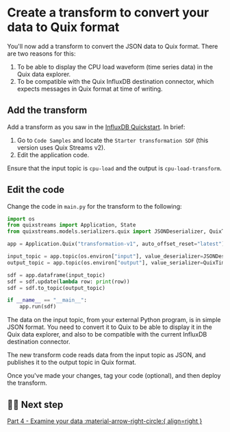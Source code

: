 # Create a transform to convert your data to Quix format

You'll now add a transform to convert the JSON data to Quix format. There are two reasons for this: 

1. To be able to display the CPU load waveform (time series data) in the Quix data explorer.
2. To be compatible with the Quix InfluxDB destination connector, which expects messages in Quix format at time of writing.

## Add the transform

Add a transform as you saw in the [InfluxDB Quickstart](../../integrations/databases/influxdb/quickstart.md). In brief:

1. Go to `Code Samples` and locate the `Starter transformation SDF` (this version uses Quix Streams v2).
2. Edit the application code.

Ensure that the input topic is `cpu-load` and the output is `cpu-load-transform`.

## Edit the code

Change the code in `main.py` for the transform to the following:

``` python
import os
from quixstreams import Application, State
from quixstreams.models.serializers.quix import JSONDeserializer, QuixTimeseriesSerializer

app = Application.Quix("transformation-v1", auto_offset_reset="latest")

input_topic = app.topic(os.environ["input"], value_deserializer=JSONDeserializer())
output_topic = app.topic(os.environ["output"], value_serializer=QuixTimeseriesSerializer())

sdf = app.dataframe(input_topic)
sdf = sdf.update(lambda row: print(row))
sdf = sdf.to_topic(output_topic)

if __name__ == "__main__":
    app.run(sdf)
```

The data on the input topic, from your external Python program, is in simple JSON format. You need to convert it to Quix to be able to display it in the Quix data explorer, and also to be compatible with the current InfluxDB destination connector.

The new transform code reads data from the input topic as JSON, and publishes it to the output topic in Quix format.

Once you've made your changes, tag your code (optional), and then deploy the transform.

## 🏃‍♀️ Next step

[Part 4 - Examine your data :material-arrow-right-circle:{ align=right }](./data-explorer.md)
